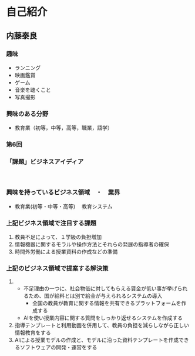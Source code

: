 # 自己紹介


## 内藤泰良


### 趣味
- ランニング
- 映画鑑賞
- ゲーム
- 音楽を聴くこと 
- 写真撮影

### 興味のある分野
- 教育業（初等，中等，高等，職業，語学）

### 第6回
### 「課題」ビジネスアイディア
　　
### 興味を持っているビジネス領域　・　業界
- 教育業(初等・中等・高等) 　教育システム
### 上記ビジネス領域で注目する課題
1. 教員不足によって、１学級の負担増加
2. 情報機器に関するモラルや操作方法とそれらの発展の指導者の確保
3. 時間外労働による授業資料の作成などの準備
 
### 上記のビジネス領域で提案する解決策
1. - 不足理由の一つに、社会物価に対してもらえる賃金が低い事が挙げられるため、国が給料とは別で給金が与えられるシステムの導入
     - 全国の教員が教育に関する情報を共有できるプラットフォームを作成する 
   - AIを使い授業内容に関する質問をしっかり返せるシステムを作成する
2.  指導テンプレートと利用動画を併用して、教員の負担を減らしながら正しい情報教育をする
3.  AIによる授業モデルの作成と、モデルに沿った資料テンプレートを作成できるソフトウェアの開発・運営をする

